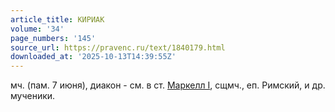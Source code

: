 ```yaml
---
article_title: КИРИАК
volume: '34'
page_numbers: '145'
source_url: https://pravenc.ru/text/1840179.html
downloaded_at: '2025-10-13T14:39:55Z'
---
```


мч. (пам. 7 июня), диакон - см. в ст. [Маркелл I](<https://pravenc.ru/text/Маркелл I.html>), сщмч., еп. Римский, и др. мученики.
